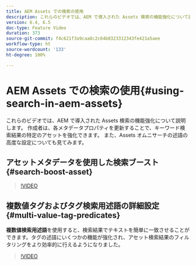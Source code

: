 ```yaml
---
title: AEM Assets での検索の使用
description: これらのビデオでは、AEM で導入された Assets 検索の機能強化について説明します。 作成者は、各メタデータプロパティを更新することで、キーワード検索結果の特定のアセットを強化できます。 また、Assets オムニサーチの述語の高度な設定についても見てみます。
version: 6.4, 6.5
doc-type: Feature Video
duration: 373
source-git-commit: f4c621f3a9caa8c2c64b8323312343fe421a5aee
workflow-type: ht
source-wordcount: '133'
ht-degree: 100%

---
```



# AEM Assets での検索の使用{#using-search-in-aem-assets}

これらのビデオでは、AEM で導入された Assets 検索の機能強化について説明します。 作成者は、各メタデータプロパティを更新することで、キーワード検索結果の特定のアセットを強化できます。 また、Assets オムニサーチの述語の高度な設定についても見てみます。

## アセットメタデータを使用した検索ブースト {#search-boost-asset}

>[!VIDEO](https://video.tv.adobe.com/v/16766?quality=12&learn=on)

## 複数値タグおよびタグ検索用述語の詳細設定 {#multi-value-tag-predicates}

**複数値検索用述語**&#x200B;を使用すると、検索結果でテキストを簡単に一致させることができます。タグの述語にいくつかの機能が強化され、アセット検索結果のフィルタリングをより効率的に行えるようになりました。

>[!VIDEO](https://video.tv.adobe.com/v/16457?quality=12&learn=on)
